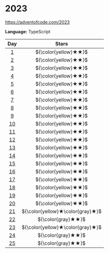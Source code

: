 # 2023

https://adventofcode.com/2023

**Language:** TypeScript

|    Day     |              Stars               |
| :--------: | :------------------------------: |
| [1](./01)  |       ${\color{yellow}★★}$       |
| [2](./02)  |       ${\color{yellow}★★}$       |
| [3](./03)  |       ${\color{yellow}★★}$       |
| [4](./04)  |       ${\color{yellow}★★}$       |
| [5](./05)  |       ${\color{yellow}★★}$       |
| [6](./06)  |       ${\color{yellow}★★}$       |
| [7](./07)  |       ${\color{yellow}★★}$       |
| [8](./08)  |       ${\color{yellow}★★}$       |
| [9](./09)  |       ${\color{yellow}★★}$       |
| [10](./10) |       ${\color{yellow}★★}$       |
| [11](./11) |       ${\color{yellow}★★}$       |
| [12](./12) |       ${\color{yellow}★★}$       |
| [13](./13) |       ${\color{yellow}★★}$       |
| [14](./14) |       ${\color{yellow}★★}$       |
| [15](./15) |       ${\color{yellow}★★}$       |
| [16](./16) |       ${\color{yellow}★★}$       |
| [17](./17) |       ${\color{yellow}★★}$       |
| [18](./18) |       ${\color{yellow}★★}$       |
| [19](./19) |       ${\color{yellow}★★}$       |
| [20](./20) |       ${\color{yellow}★★}$       |
| [21](./21) | ${\color{yellow}★\color{gray}★}$ |
| [22](./22) |        ${\color{gray}★★}$        |
| [23](./23) | ${\color{yellow}★\color{gray}★}$ |
| [24](./24) |        ${\color{gray}★★}$        |
| [25](./25) |        ${\color{gray}★★}$        |
